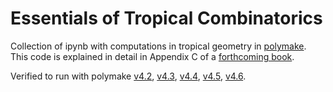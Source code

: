 # Essentials of Tropical Combinatorics
Collection of ipynb with computations in tropical geometry in [polymake](https://www.polymake.org/).
This code is explained in detail in Appendix C of a [forthcoming book](http://page.math.tu-berlin.de/~joswig/etc/index.html).

Verified to run with polymake [v4.2](https://polymake.org/doku.php/news/release_4_2), [v4.3](https://polymake.org/doku.php/news/release_4_3), [v4.4](https://polymake.org/doku.php/news/release_4_4), [v4.5](https://polymake.org/doku.php/news/release_4_5), [v4.6](https://polymake.org/doku.php/news/release_4_6).
